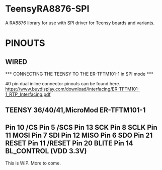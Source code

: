 # TeensyRA8876-SPI
A RA8876 library for use with SPI driver for Teensy boards and variants.

# PINOUTS
## WIRED
*** CONNECTING THE TEENSY TO THE ER-TFTM101-1 in SPI mode ***

40 pin dual inline connector pinouts can be found here.
https://www.buydisplay.com/download/interfacing/ER-TFTM101-1_RTP_Interfacing.pdf

TEENSY 36/40/41,MicroMod         ER-TFTM101-1
-------------------------------------------------------------
Pin 10 /CS                       Pin 5  /SCS
Pin 13 SCK                       Pin 8  SCLK
Pin 11 MOSI                      Pin 7  SDI
Pin 12 MISO                      Pin 6  SDO
Pin 21 RESET                     Pin 11 /RESET
Pin 20 BLITE                     Pin 14 BL_CONTROL (VDD 3.3V)
-------------------------------------------------------------

This is WIP. More to come.
